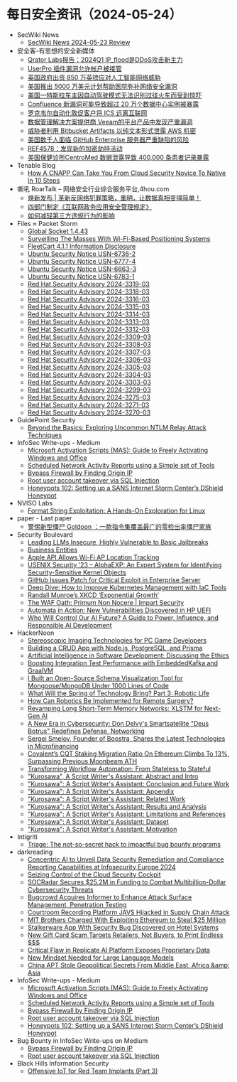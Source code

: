 # 每日安全资讯（2024-05-24）

- SecWiki News
  - [SecWiki News 2024-05-23 Review](http://www.sec-wiki.com/?2024-05-23)
- 安全客-有思想的安全新媒体
  - [Qrator Labs报告：2024Q1 IP_flood是DDoS攻击新主力](https://www.anquanke.com/post/id/296742)
  - [UserPro 插件漏洞允许帐户被接管](https://www.anquanke.com/post/id/296740)
  - [英国政府出资 850 万英镑应对人工智能网络威胁](https://www.anquanke.com/post/id/296738)
  - [美国推出 5000 万美元计划帮助医院弥补网络安全漏洞](https://www.anquanke.com/post/id/296736)
  - [美国一特斯拉车主因自动驾驶模式无法识别过往火车而受到惊吓](https://www.anquanke.com/post/id/296733)
  - [Confluence 新漏洞可能导致超过 20 万个数据中心实例被暴露](https://www.anquanke.com/post/id/296730)
  - [罗克韦尔自动化敦促客户将 ICS 远离互联网](https://www.anquanke.com/post/id/296727)
  - [数据管理解决方案提供商 Veeam的平台产品中发现严重漏洞](https://www.anquanke.com/post/id/296724)
  - [威胁者利用 Bitbucket Artifacts 以纯文本形式泄露 AWS 机密](https://www.anquanke.com/post/id/296718)
  - [美国数千人面临 GitHub Enterprise 服务器严重缺陷的风险](https://www.anquanke.com/post/id/296715)
  - [REF4578：发现新的加密劫持活动](https://www.anquanke.com/post/id/296712)
  - [美国保健诊所CentroMed 数据泄露导致 400,000 条患者记录暴露](https://www.anquanke.com/post/id/296710)
- Tenable Blog
  - [How A CNAPP Can Take You From Cloud Security Novice To Native In 10 Steps](https://www.tenable.com/blog/how-a-cnapp-can-take-you-from-cloud-security-novice-to-native-in-10-steps)
- 嘶吼 RoarTalk – 网络安全行业综合服务平台,4hou.com
  - [焕新发布 | 革新反网络犯罪策略，重明，让数据真相变得简单！](https://www.4hou.com/posts/K7MM)
  - [四部门制定《互联网政务应用安全管理规定》](https://www.4hou.com/posts/EXDY)
  - [如何减轻第三方违规行为的影响](https://www.4hou.com/posts/JKJg)
- Files ≈ Packet Storm
  - [Global Socket 1.4.43](https://packetstormsecurity.com/files/178772/gsocket-1.4.43.tar.gz)
  - [Surveilling The Masses With Wi-Fi-Based Positioning Systems](https://packetstormsecurity.com/files/178771/wifi-surveillance-sp24.pdf)
  - [FleetCart 4.1.1 Information Disclosure](https://packetstormsecurity.com/files/178770/fleetcart411-disclose.txt)
  - [Ubuntu Security Notice USN-6736-2](https://packetstormsecurity.com/files/178769/USN-6736-2.txt)
  - [Ubuntu Security Notice USN-6777-4](https://packetstormsecurity.com/files/178768/USN-6777-4.txt)
  - [Ubuntu Security Notice USN-6663-3](https://packetstormsecurity.com/files/178767/USN-6663-3.txt)
  - [Ubuntu Security Notice USN-6783-1](https://packetstormsecurity.com/files/178766/USN-6783-1.txt)
  - [Red Hat Security Advisory 2024-3319-03](https://packetstormsecurity.com/files/178765/RHSA-2024-3319-03.txt)
  - [Red Hat Security Advisory 2024-3318-03](https://packetstormsecurity.com/files/178764/RHSA-2024-3318-03.txt)
  - [Red Hat Security Advisory 2024-3316-03](https://packetstormsecurity.com/files/178763/RHSA-2024-3316-03.txt)
  - [Red Hat Security Advisory 2024-3315-03](https://packetstormsecurity.com/files/178762/RHSA-2024-3315-03.txt)
  - [Red Hat Security Advisory 2024-3314-03](https://packetstormsecurity.com/files/178761/RHSA-2024-3314-03.txt)
  - [Red Hat Security Advisory 2024-3313-03](https://packetstormsecurity.com/files/178760/RHSA-2024-3313-03.txt)
  - [Red Hat Security Advisory 2024-3312-03](https://packetstormsecurity.com/files/178759/RHSA-2024-3312-03.txt)
  - [Red Hat Security Advisory 2024-3309-03](https://packetstormsecurity.com/files/178758/RHSA-2024-3309-03.txt)
  - [Red Hat Security Advisory 2024-3308-03](https://packetstormsecurity.com/files/178757/RHSA-2024-3308-03.txt)
  - [Red Hat Security Advisory 2024-3307-03](https://packetstormsecurity.com/files/178756/RHSA-2024-3307-03.txt)
  - [Red Hat Security Advisory 2024-3306-03](https://packetstormsecurity.com/files/178755/RHSA-2024-3306-03.txt)
  - [Red Hat Security Advisory 2024-3305-03](https://packetstormsecurity.com/files/178754/RHSA-2024-3305-03.txt)
  - [Red Hat Security Advisory 2024-3304-03](https://packetstormsecurity.com/files/178753/RHSA-2024-3304-03.txt)
  - [Red Hat Security Advisory 2024-3303-03](https://packetstormsecurity.com/files/178752/RHSA-2024-3303-03.txt)
  - [Red Hat Security Advisory 2024-3299-03](https://packetstormsecurity.com/files/178751/RHSA-2024-3299-03.txt)
  - [Red Hat Security Advisory 2024-3275-03](https://packetstormsecurity.com/files/178750/RHSA-2024-3275-03.txt)
  - [Red Hat Security Advisory 2024-3271-03](https://packetstormsecurity.com/files/178749/RHSA-2024-3271-03.txt)
  - [Red Hat Security Advisory 2024-3270-03](https://packetstormsecurity.com/files/178748/RHSA-2024-3270-03.txt)
- GuidePoint Security
  - [Beyond the Basics: Exploring Uncommon NTLM Relay Attack Techniques](https://www.guidepointsecurity.com/blog/beyond-the-basics-exploring-uncommon-ntlm-relay-attack-techniques/)
- InfoSec Write-ups - Medium
  - [Microsoft Activation Scripts (MAS): Guide to Freely Activating Windows and Office](https://infosecwriteups.com/microsoft-activation-scripts-mas-guide-to-freely-activating-windows-and-office-21d1d8349d36?source=rss----7b722bfd1b8d---4)
  - [Scheduled Network Activity Reports using a Simple set of Tools](https://infosecwriteups.com/scheduled-network-activity-reports-using-a-simple-set-of-tools-646367b22c33?source=rss----7b722bfd1b8d---4)
  - [Bypass Firewall by Finding Origin IP](https://infosecwriteups.com/bypass-firewall-by-finding-origin-ip-41ba984e1342?source=rss----7b722bfd1b8d---4)
  - [Root user account takeover via SQL Injection](https://infosecwriteups.com/root-user-account-takeover-via-sql-injection-5c21a6091d4c?source=rss----7b722bfd1b8d---4)
  - [Honeypots 102: Setting up a SANS Internet Storm Center’s DShield Honeypot](https://infosecwriteups.com/honeypots-102-setting-up-a-sans-internet-storm-centers-dshield-honeypot-1ec1774bd949?source=rss----7b722bfd1b8d---4)
- NVISO Labs
  - [Format String Exploitation: A Hands-On Exploration for Linux](https://blog.nviso.eu/2024/05/23/format-string-exploitation-a-hands-on-exploration-for-linux/)
- paper - Last paper
  - [警惕新型僵尸 Goldoon ：一款指令集覆盖最广的零检出率僵尸家族](https://paper.seebug.org/3167/)
- Security Boulevard
  - [Leading LLMs Insecure, Highly Vulnerable to Basic Jailbreaks](https://securityboulevard.com/2024/05/leading-llms-insecure-highly-vulnerable-to-basic-jailbreaks/)
  - [Business Entities](https://securityboulevard.com/2024/05/business-entities/)
  - [Apple API Allows Wi-Fi AP Location Tracking](https://securityboulevard.com/2024/05/apple-wi-fi-location-privacy-richixbw/)
  - [USENIX Security ’23 – AlphaEXP: An Expert System for Identifying Security-Sensitive Kernel Objects](https://securityboulevard.com/2024/05/usenix-security-23-alphaexp-an-expert-system-for-identifying-security-sensitive-kernel-objects/)
  - [GitHub Issues Patch for Critical Exploit in Enterprise Server](https://securityboulevard.com/2024/05/github-issues-patch-for-critical-exploit-in-enterprise-server/)
  - [Deep Dive: How to Improve Kubernetes Management with IaC Tools](https://securityboulevard.com/2024/05/deep-dive-how-to-improve-kubernetes-management-with-iac-tools/)
  - [Randall Munroe’s XKCD ‘Exponential Growth’](https://securityboulevard.com/2024/05/randall-munroes-xkcd-exponential-growth/)
  - [The WAF Oath: Primum Non Nocere | Impart Security](https://securityboulevard.com/2024/05/the-waf-oath-primum-non-nocere-impart-security/)
  - [Automata in Action: New Vulnerabilities Discovered in HP UEFI](https://securityboulevard.com/2024/05/automata-in-action-new-vulnerabilities-discovered-in-hp-uefi/)
  - [Who Will Control Our AI Future? A Guide to Power, Influence, and Responsible AI Development](https://securityboulevard.com/2024/05/who-will-control-our-ai-future-a-guide-to-power-influence-and-responsible-ai-development/)
- HackerNoon
  - [Stereoscopic Imaging Technologies for PC Game Developers](https://hackernoon.com/stereoscopic-imaging-technologies-for-pc-game-developers?source=rss)
  - [Building a CRUD App with Node.js, PostgreSQL, and Prisma](https://hackernoon.com/building-a-crud-app-with-nodejs-postgresql-and-prisma?source=rss)
  - [Artificial Intelligence in Software Development: Discussing the Ethics](https://hackernoon.com/artificial-intelligence-in-software-development-discussing-the-ethics?source=rss)
  - [Boosting Integration Test Performance with EmbeddedKafka and GraalVM](https://hackernoon.com/boosting-integration-test-performance-with-embeddedkafka-and-graalvm?source=rss)
  - [I Built an Open-Source Schema Visualization Tool for Mongoose/MongoDB Under 1000 Lines of Code](https://hackernoon.com/i-built-an-open-source-schema-visualization-tool-for-mongoosemongoddb-under-1000-lines-of-code?source=rss)
  - [What Will the Spring of Technology Bring? Part 3: Robotic Life](https://hackernoon.com/what-will-the-spring-of-technology-bring-part-3-robotic-life?source=rss)
  - [How Can Robotics Be Implemented for Remote Surgery?](https://hackernoon.com/how-can-robotics-be-implemented-for-remote-surgery?source=rss)
  - [Revamping Long Short-Term Memory Networks: XLSTM for Next-Gen AI](https://hackernoon.com/revamping-long-short-term-memory-networks-xlstm-for-next-gen-ai?source=rss)
  - [A New Era in Cybersecurity: Don Delvy's Smartsatellite "Deus Botrus" Redefines Defense, Networking](https://hackernoon.com/a-new-era-in-cybersecurity-don-delvys-smartsatellite-deus-botrus-redefines-defense-networking?source=rss)
  - [Sergei Smelov, Founder of Boostra, Shares the Latest Technologies in Microfinancing](https://hackernoon.com/sergei-smelov-founder-of-boostra-shares-the-latest-technologies-in-microfinancing?source=rss)
  - [Covalent’s CQT Staking Migration Ratio On Ethereum Climbs To 13%, Surpassing Previous Moonbeam ATH](https://hackernoon.com/covalents-cqt-staking-migration-ratio-on-ethereum-climbs-to-13percentsurpassing-previous-moonbeam-ath?source=rss)
  - [Transforming Workflow Automation: From Stateless to Stateful](https://hackernoon.com/transforming-workflow-automation-from-stateless-to-stateful?source=rss)
  - ["Kurosawa", A Script Writer's Assistant: Abstract and Intro](https://hackernoon.com/kurosawa-a-script-writers-assistant-abstract-and-intro?source=rss)
  - ["Kurosawa": A Script Writer's Assistant: Conclusion and Future Work](https://hackernoon.com/kurosawa-a-script-writers-assistant-conclusion-and-future-work?source=rss)
  - ["Kurosawa": A Script Writer's Assistant: Appendix](https://hackernoon.com/kurosawa-a-script-writers-assistant-appendix?source=rss)
  - ["Kurosawa": A Script Writer's Assistant: Related Work](https://hackernoon.com/kurosawa-a-script-writers-assistant-related-work?source=rss)
  - ["Kurosawa": A Script Writer's Assistant: Results and Analysis](https://hackernoon.com/kurosawa-a-script-writers-assistant-results-and-analysis?source=rss)
  - ["Kurosawa": A Script Writer's Assistant: Limitations and References](https://hackernoon.com/kurosawa-a-script-writers-assistant-limitations-and-references?source=rss)
  - ["Kurosawa": A Script Writer's Assistant: Dataset](https://hackernoon.com/kurosawa-a-script-writers-assistant-dataset?source=rss)
  - ["Kurosawa": A Script Writer's Assistant: Motivation](https://hackernoon.com/kurosawa-a-script-writers-assistant-motivation?source=rss)
- Intigriti
  - [Triage: The not-so-secret hack to impactful bug bounty programs](https://blog.intigriti.com/2024/05/23/triage-the-not-so-secret-hack-to-impactful-bug-bounty-programs/)
- darkreading
  - [Concentric AI to Unveil Data Security Remediation and Compliance Reporting Capabilities at Infosecurity Europe 2024](https://www.darkreading.com/application-security/concentric-ai-to-unveil-new-data-security-remediation-and-compliance-reporting-capabilities-at-infosecurity-europe-2024)
  - [Seizing Control of the Cloud Security Cockpit](https://www.darkreading.com/cloud-security/seizing-control-cloud-security-configuration-cockpit)
  - [SOCRadar Secures $25.2M in Funding to Combat Multibillion-Dollar Cybersecurity Threats](https://www.darkreading.com/cybersecurity-operations/socradar-secures-25-2m-in-funding-to-combat-multibillion-dollar-cyber-security-threats)
  - [Bugcrowd Acquires Informer to Enhance Attack Surface Management, Penetration Testing](https://www.darkreading.com/cyberattacks-data-breaches/bugcrowd-acquires-informer-to-enhance-attack-surface-management-penetration-testing)
  - [Courtroom Recording Platform JAVS Hijacked in Supply Chain Attack](https://www.darkreading.com/cyberattacks-data-breaches/courtroom-recording-platform-javs-hijacked-for-supply-chain-attack)
  - [MIT Brothers Charged With Exploiting Ethereum to Steal $25 Million](https://www.darkreading.com/cyberattacks-data-breaches/mit-brothers-charged-with-exploiting-ethereum-to-steal-25-million-dollars)
  - [Stalkerware App With Security Bug Discovered on Hotel Systems](https://www.darkreading.com/cyber-risk/stalkerware-app-with-security-bug-discovered-on-hotel-systems)
  - [New Gift Card Scam Targets Retailers, Not Buyers, to Print Endless $$$](https://www.darkreading.com/threat-intelligence/new-gift-card-scam-targets-retailers-not-buyers-to-print-endless-money)
  - [Critical Flaw in Replicate AI Platform Exposes Proprietary Data](https://www.darkreading.com/cloud-security/critical-flaw-in-replicate-ai-platform-exposes-customer-models-proprietary-data)
  - [New Mindset Needed for Large Language Models](https://www.darkreading.com/cybersecurity-operations/new-mindset-needed-for-large-language-models)
  - [China APT Stole Geopolitical Secrets From Middle East, Africa &amp;amp; Asia](https://www.darkreading.com/threat-intelligence/china-apt-stole-geopolitical-secrets-from-middle-east-africa-and-asia)
- InfoSec Write-ups - Medium
  - [Microsoft Activation Scripts (MAS): Guide to Freely Activating Windows and Office](https://infosecwriteups.com/microsoft-activation-scripts-mas-guide-to-freely-activating-windows-and-office-21d1d8349d36?source=rss----7b722bfd1b8d---4)
  - [Scheduled Network Activity Reports using a Simple set of Tools](https://infosecwriteups.com/scheduled-network-activity-reports-using-a-simple-set-of-tools-646367b22c33?source=rss----7b722bfd1b8d---4)
  - [Bypass Firewall by Finding Origin IP](https://infosecwriteups.com/bypass-firewall-by-finding-origin-ip-41ba984e1342?source=rss----7b722bfd1b8d---4)
  - [Root user account takeover via SQL Injection](https://infosecwriteups.com/root-user-account-takeover-via-sql-injection-5c21a6091d4c?source=rss----7b722bfd1b8d---4)
  - [Honeypots 102: Setting up a SANS Internet Storm Center’s DShield Honeypot](https://infosecwriteups.com/honeypots-102-setting-up-a-sans-internet-storm-centers-dshield-honeypot-1ec1774bd949?source=rss----7b722bfd1b8d---4)
- Bug Bounty in InfoSec Write-ups on Medium
  - [Bypass Firewall by Finding Origin IP](https://infosecwriteups.com/bypass-firewall-by-finding-origin-ip-41ba984e1342?source=rss----7b722bfd1b8d--bug_bounty)
  - [Root user account takeover via SQL Injection](https://infosecwriteups.com/root-user-account-takeover-via-sql-injection-5c21a6091d4c?source=rss----7b722bfd1b8d--bug_bounty)
- Black Hills Information Security
  - [Offensive IoT for Red Team Implants (Part 3)](https://www.blackhillsinfosec.com/offensive-iot-for-red-team-implants-part-3/)
